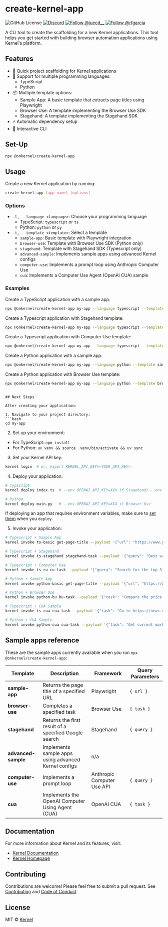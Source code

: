 # create-kernel-app

<p align="left">
  <img alt="GitHub License" src="https://img.shields.io/github/license/onkernel/create-kernel-app">
  <a href="https://discord.gg/FBrveQRcud"><img src="https://img.shields.io/discord/1342243238748225556?logo=discord&logoColor=white&color=7289DA" alt="Discord"></a>
  <a href="https://x.com/juecd__"><img src="https://img.shields.io/twitter/follow/juecd__" alt="Follow @juecd__"></a>
  <a href="https://x.com/rfgarcia"><img src="https://img.shields.io/twitter/follow/rfgarcia" alt="Follow @rfgarcia"></a>
</p>

A CLI tool to create the scaffolding for a new Kernel applications. This tool helps you get started with building browser automation applications using Kernel's platform.

## Features

- 🚀 Quick project scaffolding for Kernel applications
- 🔄 Support for multiple programming languages:
  - TypeScript
  - Python
- 📦 Multiple template options:
  - Sample App: A basic template that extracts page titles using Playwright
  - Browser Use: A template implementing the Browser Use SDK
  - Stagehand: A template implementing the Stagehand SDK
- ⚡️ Automatic dependency setup
- 🫶 Interactive CLI

## Set-Up

```bash
npx @onkernel/create-kernel-app
```

## Usage

Create a new Kernel application by running:

```bash
create-kernel-app [app-name] [options]
```

### Options

- `-l, --language <language>`: Choose your programming language
  - TypeScript: `typescript` or `ts`
  - Python: `python` or `py`
- `-t, --template <template>`: Select a template
  - `sample-app`: Basic template with Playwright integration
  - `browser-use`: Template with Browser Use SDK (Python only)
  - `stagehand`: Template with Stagehand SDK (Typescript only)
  - `advanced-sample`: Implements sample apps using advanced Kernel configs
  - `computer-use`: Implements a prompt loop using Anthropic Computer Use
  - `cua`: Implements a Computer Use Agent (OpenAI CUA) sample

### Examples

Create a TypeScript application with a sample app:

```bash
npx @onkernel/create-kernel-app my-app --language typescript --template sample-app
```

Create a Typescript application with Stagehand template:

```bash
npx @onkernel/create-kernel-app my-app --language typescript --template stagehand
```

Create a Typescript application with Computer Use template:

```bash
npx @onkernel/create-kernel-app my-app --language typescript --template computer-use
```

Create a Python application with a sample app:

```bash
npx @onkernel/create-kernel-app my-app --language python --template sample-app
```

Create a Python application with Browser Use template:

```bash
npx @onkernel/create-kernel-app my-app --language python --template browser-use
```

````

## Next Steps

After creating your application:

1. Navigate to your project directory:
```bash
cd my-app
````

2. Set up your environment:

- For TypeScript: `npm install`
- For Python: `uv venv && source .venv/bin/activate && uv sync`

3. Set your Kernel API key:

```bash
kernel login  # or: export KERNEL_API_KEY=<YOUR_API_KEY>
```

4. Deploy your application:

```bash
# Typscript
kernel deploy index.ts  # --env OPENAI_API_KEY=XXX if Stagehand; --env ANTHROPIC_API_KEY=XXX if Computer Use

# Python
kernel deploy main.py   # --env OPENAI_API_KEY=XXX if Browser Use
```

If deploying an app that requires environment variables, make sure to [set them](https://onkernel.com/docs/launch/deploy#environment-variables) when you `deploy`.

5. Invoke your application:

```bash
# Typescript + Sample App
kernel invoke ts-basic get-page-title --payload '{"url": "https://www.google.com"}'

# Typescript + Stagehand
kernel invoke ts-stagehand stagehand-task --payload '{"query": "Best wired earbuds"}'

# Typescript + Computer Use
kernel invoke ts-cu cu-task --payload '{"query": "Search for the top 3 restaurants in NYC according to Pete Wells"}'

# Python + Sample App
kernel invoke python-basic get-page-title --payload '{"url": "https://www.google.com"}'

# Python + Browser Use
kernel invoke python-bu bu-task --payload '{"task": "Compare the price of gpt-4o and DeepSeek-V3"}'

# Typescript + CUA Sample
kernel invoke ts-cua cua-task --payload '{"task": "Go to https://news.ycombinator.com and get the top 5 articles"}'

# Python + CUA Sample
kernel invoke python-cua cua-task --payload '{"task": "Get current market price range for an unboxed Dreamcast"}'
```

## Sample apps reference

These are the sample apps currently available when you run `npx @onkernel/create-kernel-app`:

| Template            | Description                                           | Framework                  | Query Parameters |
| ------------------- | ----------------------------------------------------- | -------------------------- | ---------------- |
| **sample-app**      | Returns the page title of a specified URL             | Playwright                 | `{ url }`        |
| **browser-use**     | Completes a specified task                            | Browser Use                | `{ task }`       |
| **stagehand**       | Returns the first result of a specified Google search | Stagehand                  | `{ query }`      |
| **advanced-sample** | Implements sample apps using advanced Kernel configs  | n/a                        |
| **computer-use**    | Implements a prompt loop                              | Anthropic Computer Use API | `{ query }`      |
| **cua**             | Implements the OpenAI Computer Using Agent (CUA)      | OpenAI CUA                 | `{ task }`       |

## Documentation

For more information about Kernel and its features, visit:

- [Kernel Documentation](https://onkernel.com/docs/quickstart)
- [Kernel Homepage](https://onkernel.com)

## Contributing

Contributions are welcome! Please feel free to submit a pull request. See [Contributing](CONTRIBUTING.md) and [Code of Conduct](CODE_OF_CONDUCT.md)

## License

MIT © [Kernel](https://onkernel.com)
